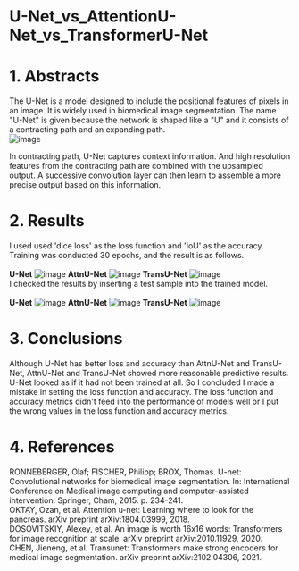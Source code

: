 # U-Net_vs_AttentionU-Net_vs_TransformerU-Net
# 1. Abstracts

The U-Net is a model designed to include the positional features of pixels in an image. It is widely used in biomedical image segmentation. The name "U-Net" is given because the network is shaped like a "U" and it consists of a contracting path and an expanding path.<br>
![image](https://user-images.githubusercontent.com/110075956/221114736-713f05f6-e2b3-44eb-a2be-acb7050c635a.png)

In contracting path, U-Net captures context information. And high resolution features from the contracting path are combined with the upsampled output. A successive convolution layer can then learn to assemble a more precise output based on this information.<br>



# 2. Results

I used used 'dice loss' as the loss function and 'IoU' as the accuracy.<br>
Training was conducted 30 epochs, and the result is as follows.<br><br>
**U-Net**
![image](https://user-images.githubusercontent.com/110075956/220638159-cfab4e2b-3cd0-40be-b90c-83cd2d857074.png)
**AttnU-Net**
![image](https://user-images.githubusercontent.com/110075956/220638528-70b725bf-4ea5-4df5-94ad-4629ec6abe90.png)
**TransU-Net**
![image](https://user-images.githubusercontent.com/110075956/220638548-f688c5c3-f652-465d-9cb8-052865ebfabc.png)
<br>
I checked the results by inserting a test sample into the trained model.<br><br>
**U-Net**
![image](https://user-images.githubusercontent.com/110075956/220639387-aee1881d-ef14-4d51-8560-d374f6660197.png)
**AttnU-Net**
![image](https://user-images.githubusercontent.com/110075956/220639447-040be4db-9ca0-4565-b96c-7eb8df51faf8.png)
**TransU-Net**
![image](https://user-images.githubusercontent.com/110075956/220639504-19ed736d-24d1-4177-ab4b-5a6671269671.png)

# 3. Conclusions
Although U-Net has better loss and accuracy than AttnU-Net and TransU-Net, AttnU-Net and TransU-Net showed more reasonable predictive results. U-Net looked as if it had not been trained at all. So I concluded I made a mistake in setting the loss function and accuracy. The loss function and accuracy metrics didn't feed into the performance of models well or I put the wrong values in the loss function and accuracy metrics.<br>


# 4. References
RONNEBERGER, Olaf; FISCHER, Philipp; BROX, Thomas. U-net: Convolutional networks for biomedical image segmentation. In: International Conference on Medical image computing and computer-assisted intervention. Springer, Cham, 2015. p. 234-241.<br>
OKTAY, Ozan, et al. Attention u-net: Learning where to look for the pancreas. arXiv preprint arXiv:1804.03999, 2018.<br>
DOSOVITSKIY, Alexey, et al. An image is worth 16x16 words: Transformers for image recognition at scale. arXiv preprint arXiv:2010.11929, 2020.<br>
CHEN, Jieneng, et al. Transunet: Transformers make strong encoders for medical image segmentation. arXiv preprint arXiv:2102.04306, 2021.<br>
